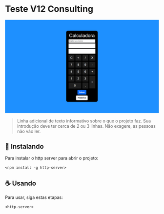 # Teste V12 Consulting

<img src="gif calculadora.gif" alt="exemplo imagem">

> Linha adicional de texto informativo sobre o que o projeto faz. Sua introdução deve ter cerca de 2 ou 3 linhas. Não exagere, as pessoas não vão ler.

## 🚀 Instalando 

Para instalar o http server para abrir o projeto:

```
<npm install -g http-server>
```

## ☕ Usando 

Para usar, siga estas etapas:

```
<http-server>
```



